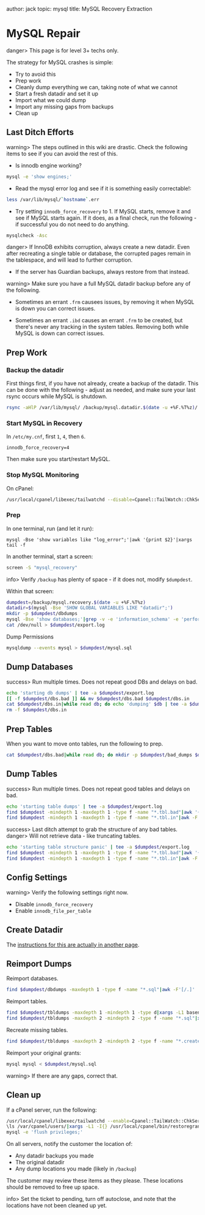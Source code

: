 author: jack
topic: mysql
title: MySQL Recovery Extraction

MySQL Repair
============

danger> This page is for level 3+ techs only.

The strategy for MySQL crashes is simple:

* Try to avoid this
* Prep work
* Cleanly dump everything we can, taking note of what we cannot
* Start a fresh datadir and set it up
* Import what we could dump
* Import any missing gaps from backups
* Clean up

Last Ditch Efforts
------------------

warning> The steps outlined in this wiki are drastic. Check the following items to see if you can avoid the rest of this.

* Is innodb engine working?

```bash
mysql -e 'show engines;'
```

* Read the mysql error log and see if it is something easily correctable!:

```bash
less /var/lib/mysql/`hostname`.err
```

* Try setting `innodb_force_recovery` to 1. If MySQL starts, remove it and see if MySQL starts again. If it does, as a final check, run the following - if successful you do not need to do anything.

```bash
mysqlcheck -Asc
```

danger> If InnoDB exhibits corruption, always create a new datadir. Even after recreating a single table or database, the corrupted pages remain in the tablespace, and will lead to further corruption.

* If the server has Guardian backups, always restore from that instead.

warning> Make sure you have a full MySQL datadir backup before any of the following.

* Sometimes an errant `.frm` causees issues, by removing it when MySQL is down you can correct issues.

* Sometimes an errant `.ibd` causes an errant `.frm` to be created, but there's never any tracking in the system tables. Removing both while MySQL is down can correct issues.

Prep Work
---------

### Backup the datadir ###

First things first, if you have not already, create a backup of the datadir. This can be done with the following - adjust as needed, and make sure your last rsync occurs while MySQL is shutdown.

```bash
rsync -aHlP /var/lib/mysql/ /backup/mysql.datadir.$(date -u +%F.%T%z)/
```


### Start MySQL in Recovery ###

In `/etc/my.cnf`, first `1`, `4`, then `6`.

```mysql
innodb_force_recovery=4
```

Then make sure you start/restart MySQL.

### Stop MySQL Monitoring ###

On cPanel:

```bash
/usr/local/cpanel/libexec/tailwatchd --disable=Cpanel::TailWatch::ChkServd
```

### Prep ###

In one terminal, run (and let it run):

```
mysql -Bse 'show variables like "log_error";'|awk '{print $2}'|xargs tail -f
```

In another terminal, start a screen:

```bash
screen -S "mysql_recovery"
```

info> Verify `/backup` has plenty of space - if it does not, modify `$dumpdest`.

Within that screen:

```bash
dumpdest=/backup/mysql.recovery.$(date -u +%F.%T%z)
datadir=$(mysql -Bse 'SHOW GLOBAL VARIABLES LIKE "datadir";')
mkdir -p $dumpdest/dbdumps
mysql -Bse 'show databases;'|grep -v -e 'information_schema' -e 'performance_schema' -e 'mysql' > $dumpdest/dbs.in
cat /dev/null > $dumpdest/export.log
```

Dump Permissions

```bash
mysqldump --events mysql > $dumpdest/mysql.sql
```

Dump Databases
--------------

success> Run multiple times. Does not repeat good DBs and delays on bad.

```bash
echo 'starting db dumps' | tee -a $dumpdest/export.log
[[ -f $dumpdest/dbs.bad ]] && mv $dumpdest/dbs.bad $dumpdest/dbs.in
cat $dumpdest/dbs.in|while read db; do echo 'dumping' $db | tee -a $dumpdest/export.log; mysqldump --single-transaction --triggers --routines --events $db  2>>$dumpdest/export.log&1 >$dumpdest/dbdumps/$db.sql; if [[ $? -ne 0 ]]; then echo $db >> $dumpdest/dbs.bad ; sleep 5 ; rm -f $dumpdest/dbdumps/$db.sql; fi; done
rm -f $dumpdest/dbs.in
```

Prep Tables
-----------

When you want to move onto tables, run the following to prep.

```bash
cat $dumpdest/dbs.bad|while read db; do mkdir -p $dumpdest/bad_dumps $dumpdest/tbldumps/$db; echo "SHOW TABLES FROM $db;"|mysql -Bs > $dumpdest/$db.tbl.in; done
```

Dump Tables
-----------

success> Run multiple times. Does not repeat good tables and delays on bad.

```bash
echo 'starting table dumps' | tee -a $dumpdest/export.log
find $dumpdest -mindepth 1 -maxdepth 1 -type f -name "*.tbl.bad"|awk '{orig=$0; gsub(".tbl.bad$", ".tbl.in", $0); print "mv", orig, $0}'|bash
find $dumpdest -mindepth 1 -maxdepth 1 -type f -name "*.tbl.in"|awk -F'/' '{gsub(".tbl.in", "", $NF); print $NF;}'|while read db; do cat $dumpdest/$db.tbl.in|while read tbl; do echo 'dumping' $db $tbl | tee -a $dumpdest/export.log; mysqldump --single-transaction --triggers --routines --events $db $tbl 2>>$dumpdest/export.log >$dumpdest/tbldumps/$db/$db.$tbl.sql; if [[ $? -ne 0 ]] ; then echo $tbl >> $dumpdest/$db.tbl.bad ; sleep 5 ; rm -f $dumpdest/tbldumps/$db/$db.$tbl.sql; fi; done; rm -f $dumpdest/$db.tbl.in; done
```

success> Last ditch attempt to grab the structure of any bad tables.
danger> Will not retrieve data - like truncating tables.

```bash
echo 'starting table structure panic' | tee -a $dumpdest/export.log
find $dumpdest -mindepth 1 -maxdepth 1 -type f -name "*.tbl.bad"|awk '{orig=$0; gsub(".tbl.bad$", ".tbl.in", $0); print "mv", orig, $0}'|bash
find $dumpdest -mindepth 1 -maxdepth 1 -type f -name "*.tbl.in"|awk -F'/' '{gsub(".tbl.in", "", $NF); print $NF;}'|while read db; do cat $dumpdest/$db.tbl.in|while read tbl; do echo 'dumping' $db $tbl | tee -a $dumpdest/export.log; mysqldump --single-transaction --triggers --routines --events --no-data $db $tbl 2>>$dumpdest/export.log >$dumpdest/tbldumps/$db/$db.$tbl.create ; if [[ $? -ne 0 ]] ; then echo $tbl >> $dumpdest/$db.tbl.bad ; sleep 5 ; rm -f $dumpdest/tbldumps/$db/$db.$tbl.create; fi; done; rm -f $dumpdest/$db.tbl.in; done
```

Config Settings
---------------

warning> Verify the following settings right now.

* Disable `innodb_force_recovery`
* Enable `innodb_file_per_table`

Create Datadir
--------------

The [instructions for this are actually in another page](/mysql/new_datadir).

Reimport Dumps
--------------

Reimport databases.

```bash
find $dumpdest/dbdumps -maxdepth 1 -type f -name "*.sql"|awk -F'[/.]' '{print $(NF-1)}'|while read db; do echo Importing $db; echo "CREATE DATABASE IF NOT EXISTS \`${db}\`;"|mysql; mysql $db < $dumpdest/dbdumps/$db.sql; done
```

Reimport tables.

```bash
find $dumpdest/tbldumps -maxdepth 1 -mindepth 1 -type d|xargs -L1 basename|awk '{print "CREATE DATABASE IF NOT EXISTS", $0,";"}'|mysql
find $dumpdest/tbldumps -maxdepth 2 -mindepth 2 -type f -name "*.sql"|xargs -L1 basename|tr '.' ' '|while read db tbl junk; do mysql $db < $dumpdest/tbldumps/$db/$db.$tbl.sql; done
```

Recreate missing tables.

```bash
find $dumpdest/tbldumps -maxdepth 2 -mindepth 2 -type f -name "*.create"|xargs -L1 basename|tr '.' ' '|while read db tbl junk; do mysql $db < $dumpdest/tbldumps/$db/$db.$tbl.sql; done
```

Reimport your original grants:

```bash
mysql mysql < $dumpdest/mysql.sql
```

warning> If there are any gaps, correct that.

Clean up
--------

If a cPanel server, run the following:

```bash
/usr/local/cpanel/libexec/tailwatchd --enable=Cpanel::TailWatch::ChkServd
\ls /var/cpanel/users/|xargs -L1 -I{} /usr/local/cpanel/bin/restoregrants --cpuser={} --db=mysql --all
mysql -e 'flush privileges;'
```

On all servers, notify the customer the location of:

* Any datadir backups you made
* The original datadir
* Any dump locations you made (likely in `/backup`)

The customer may review these items as they please. These locations should be removed to free up space.

info> Set the ticket to pending, turn off autoclose, and note that the locations have not been cleaned up yet.
